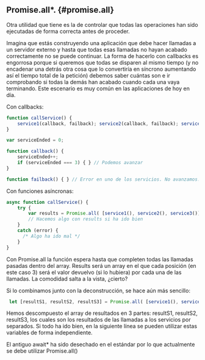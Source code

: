 ## Promise.all*. {#promise.all}

Otra utilidad que tiene es la de controlar que todas las operaciones han sido ejecutadas de forma correcta antes de proceder. 

Imagina que estás construyendo una aplicación que debe hacer llamadas a un servidor externo y hasta que todas esas llamadas no hayan acabado correctamente no se puede continuar. La forma de hacerlo con callbacks es engorrosa porque si queremos que todas se disparen al mismo tiempo (y no encadenar una detrás otra cosa que lo convertiría en síncrono aumentando así el tiempo total de la petición) debemos saber cuántas son e ir comprobando si todas la demás han acabado cuando cada una vaya terminando. Este escenario es muy común en las aplicaciones de hoy en día.

Con callbacks:

```ts
function callService() {
    service1(callback, failback); service2(callback, failback); service3(callback, failback);
}

var serviceEnded = 0;

function callback() {
    serviceEnded++;
    if (serviceEnded === 3) { } // Podemos avanzar 
} 

function failback() { } // Error en uno de los servicios. No avanzamos.
```

Con funciones asíncronas:
```ts
async function callService() {
    try {
        var results = Promise.all( [service1(), service2(), service3()] );
        // Hacemos algo con results si ha ido bien
    }
    catch (error) { 
      /* Algo ha ido mal */ 
    }
}
```

Con Promise.all la función espera hasta que completen todas las llamadas pasadas dentro del array. 
Results será un array en el que cada posición (en este caso 3) será el valor devuelvo (si lo hubiera) por cada una de las llamadas. La comodidad salta a la vista, ¿cierto?

Si lo combinamos junto con la deconstrucción, se hace aún más sencillo:

```ts
 let [resultS1, resultS2, resultS3] = Promise.all( [service1(), service2(), service3()] );
 ```
Hemos descompuesto el array de resultados en 3 partes: resultS1, resultS2, resultS3, los cuales son los resultados de las llamadas a los servicios por separados. Si todo ha ido bien, en la siguiente línea se pueden utilizar  estas variables de forma independiente.

El antiguo await* ha sido desechado en el estándar por lo que actualmente se debe utilizar Promise.all()